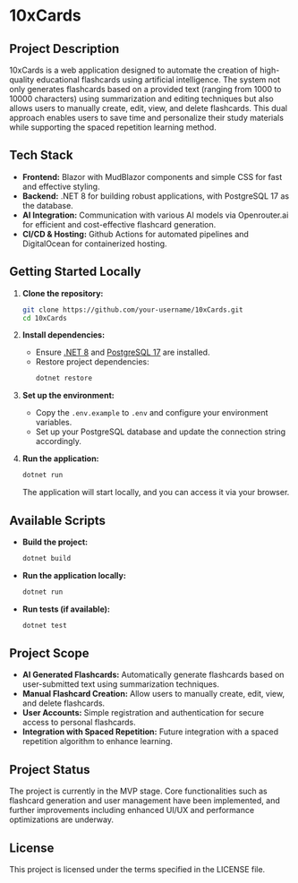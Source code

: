 # 10xCards

## Project Description
10xCards is a web application designed to automate the creation of high-quality educational flashcards using artificial intelligence. The system not only generates flashcards based on a provided text (ranging from 1000 to 10000 characters) using summarization and editing techniques but also allows users to manually create, edit, view, and delete flashcards. This dual approach enables users to save time and personalize their study materials while supporting the spaced repetition learning method.

## Tech Stack
- **Frontend:** Blazor with MudBlazor components and simple CSS for fast and effective styling.
- **Backend:** .NET 8 for building robust applications, with PostgreSQL 17 as the database.
- **AI Integration:** Communication with various AI models via Openrouter.ai for efficient and cost-effective flashcard generation.
- **CI/CD & Hosting:** Github Actions for automated pipelines and DigitalOcean for containerized hosting.

## Getting Started Locally
1. **Clone the repository:**
   ```sh
   git clone https://github.com/your-username/10xCards.git
   cd 10xCards
   ```

2. **Install dependencies:**
   - Ensure [.NET 8](https://dotnet.microsoft.com/download) and [PostgreSQL 17](https://www.postgresql.org/download/) are installed.
   - Restore project dependencies:
     ```sh
     dotnet restore
     ```

3. **Set up the environment:**
   - Copy the `.env.example` to `.env` and configure your environment variables.
   - Set up your PostgreSQL database and update the connection string accordingly.

4. **Run the application:**
   ```sh
   dotnet run
   ```
   The application will start locally, and you can access it via your browser.

## Available Scripts
- **Build the project:**
  ```sh
  dotnet build
  ```
- **Run the application locally:**
  ```sh
  dotnet run
  ```
- **Run tests (if available):**
  ```sh
  dotnet test
  ```

## Project Scope
- **AI Generated Flashcards:** Automatically generate flashcards based on user-submitted text using summarization techniques.
- **Manual Flashcard Creation:** Allow users to manually create, edit, view, and delete flashcards.
- **User Accounts:** Simple registration and authentication for secure access to personal flashcards.
- **Integration with Spaced Repetition:** Future integration with a spaced repetition algorithm to enhance learning.

## Project Status
The project is currently in the MVP stage. Core functionalities such as flashcard generation and user management have been implemented, and further improvements including enhanced UI/UX and performance optimizations are underway.

## License
This project is licensed under the terms specified in the LICENSE file.
